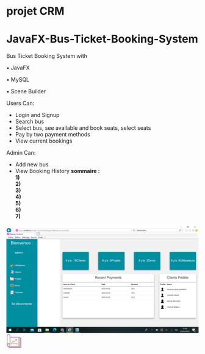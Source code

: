 # projet CRM
# JavaFX-Bus-Ticket-Booking-System

Bus Ticket Booking System with

•	JavaFX

•	MySQL

•	Scene Builder


Users Can:

*	Login and Signup
*	Search bus
*	Select bus, see available and book seats, select seats
*	Pay by two payment methods
*	View current bookings


Admin Can:
*	Add new bus
*	View Booking History
**sommaire :**  
**1)**  
**2)**  
**3)**  
**4)**  
**5)**  
**6)**  
**7)**  
<img src="./images/Captured’écran(24).png" alt=""/>  
<img src="./images/pr.png" alt=""/>